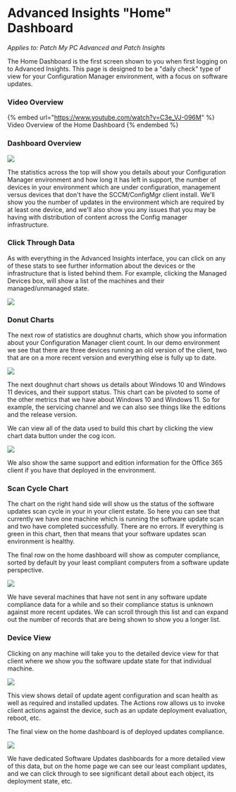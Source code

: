 # Advanced Insights "Home" Dashboard

_Applies to: Patch My PC Advanced and Patch Insights_

The Home Dashboard is the first screen shown to  you when first logging on to Advanced Insights. This page is designed to be a "daily check" type of view for your Configuration Manager environment, with a focus on software updates.

### Video Overview

{% embed url="https://www.youtube.com/watch?v=C3e_VJ-096M" %}
Video Overview of the Home Dashboard
{% endembed %}



### Dashboard Overview

![](/_images/image-(1331).png "")

The statistics across the top will show you details about your Configuration Manager environment and how long it has left in support, the number of devices in your environment which are under configuration, management versus devices that don't have the SCCM/ConfigMgr client install. We'll show you the number of updates in the environment which are required by at least one device, and we'll also show you any issues that you may be having with distribution of content across the Config manager infrastructure. &#x20;

### Click Through Data

As with everything in the Advanced Insights interface, you can click on any of these stats to see further information about the devices or the infrastructure that is listed behind them.  For example, clicking the Managed Devices box, will show a list of the machines and their managed/unmanaged state.

![](/_images/image-(1333).png "")

### Donut Charts

The next row of statistics are doughnut charts, which show you information about your Configuration Manager client count. In our demo environment we see that there are three devices running an old version of the client, two that are on a more recent version and everything else is fully up to date. &#x20;

![](/_images/image-(1334).png "")

The next doughnut chart shows us details about Windows 10 and Windows 11 devices, and their support status. This chart can be pivoted to some of the other metrics that we have about Windows 10 and Windows 11. So for example, the servicing channel and we can also see things like the editions and the release version. &#x20;

We can view all of the data used to build this chart by clicking the view chart data button under the cog icon. &#x20;

![](/_images/image-(1335).png "")

We also show the same support and edition information for the Office 365 client if you have that deployed in the environment. &#x20;

### Scan Cycle Chart

The chart on the right hand side will show us the status of the software updates scan cycle in your in your client estate. So here you can see that currently we have one machine which is running the software update scan and two have completed successfully. There are no errors. If everything is green in this chart, then that means that your software updates scan environment is healthy.

The final row on the home dashboard will show as computer compliance, sorted by default by your least compliant computers from a software update perspective.&#x20;

![](/_images/image-(1336).png "")

We have several machines that have not sent in any software update compliance data for a while and so their compliance status is unknown against more recent updates. We can scroll through this list and can expand out the number of records that are being shown to show you a longer list.

### Device View

Clicking on any machine will take you to the detailed device view for that client where we show you the software update state for that individual machine.

![](/_images/image-(1337).png "")

This view shows detail of update agent configuration and scan health as well as required and installed updates. The Actions row allows us to invoke client actions against the device, such as an update deployment evaluation, reboot, etc.

The final view on the home dashboard is of deployed updates compliance.&#x20;

![](/_images/image-(1330).png "")

We have dedicated Software Updates dashboards for a more detailed view of this data, but on the home page we can see our least compliant updates, and we can click through to see significant detail about each object, its deployment state, etc.
